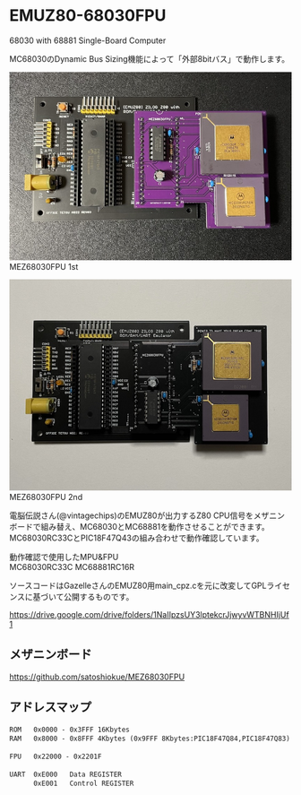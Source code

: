 # EMUZ80-68030FPU
68030 with 68881 Single-Board Computer

MC68030のDynamic Bus Sizing機能によって「外部8bitバス」で動作します。

![MEZ68030FPU](https://github.com/satoshiokue/EMUZ80-68030FPU/blob/main/IMG_1721.jpeg)  
MEZ68030FPU 1st  

![MEZ68030FPU](https://github.com/satoshiokue/EMUZ80-68030FPU/blob/main/IMG_1818.jpeg)  
MEZ68030FPU 2nd  

電脳伝説さん(@vintagechips)のEMUZ80が出力するZ80 CPU信号をメザニンボードで組み替え、MC68030とMC68881を動作させることができます。  
MC68030RC33CとPIC18F47Q43の組み合わせで動作確認しています。  

動作確認で使用したMPU&FPU  
MC68030RC33C
MC68881RC16R  

ソースコードはGazelleさんのEMUZ80用main_cpz.cを元に改変してGPLライセンスに基づいて公開するものです。

https://drive.google.com/drive/folders/1NaIIpzsUY3lptekcrJjwyvWTBNHIjUf1

## メザニンボード
https://github.com/satoshiokue/MEZ68030FPU

## アドレスマップ
```
ROM   0x0000 - 0x3FFF 16Kbytes
RAM   0x8000 - 0x8FFF 4Kbytes (0x9FFF 8Kbytes:PIC18F47Q84,PIC18F47Q83)

FPU   0x22000 - 0x2201F

UART  0xE000   Data REGISTER
      0xE001   Control REGISTER
```
